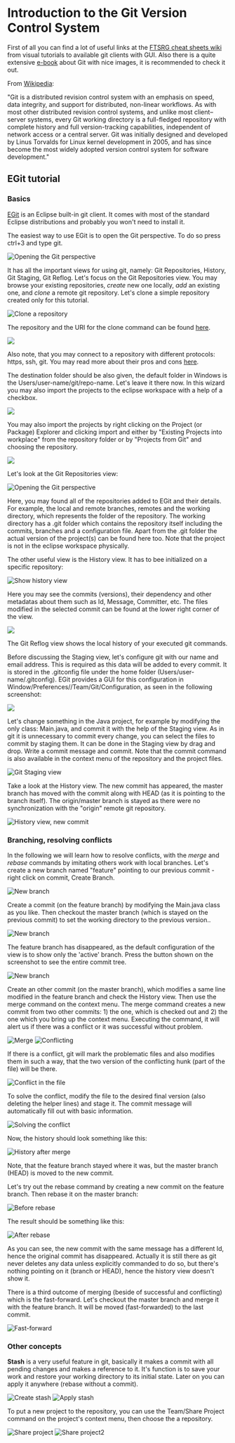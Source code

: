 Introduction to the Git Version Control System
==============================================

First of all you can find a lot of useful links at the [FTSRG cheat sheets wiki](https://github.com/FTSRG/cheat-sheets/wiki/Git) from visual tutorials to available git clients with GUI. Also there is a quite extensive [e-book](http://git-scm.com/book) about Git with nice images, it is recommended to check it out.

From [Wikipedia](http://en.wikipedia.org/wiki/Git_(software)):

"Git is a distributed revision control system with an emphasis on speed, data integrity, and support for distributed, non-linear workflows. As with most other distributed revision control systems, and unlike most client–server systems, every Git working directory is a full-fledged repository with complete history and full version-tracking capabilities, independent of network access or a central server. Git was initially designed and developed by Linus Torvalds for Linux kernel development in 2005, and has since become the most widely adopted version control system for software development."

EGit tutorial
-------------

### Basics

[EGit](https://www.eclipse.org/egit/) is an Eclipse built-in git client. It comes with most of the standard Eclipse distributions and probably you won't need to install it.

The easiest way to use EGit is to open the Git perspective. To do so press ctrl+3 and type git.

![Opening the Git perspective](git/1-quickaccess-git-perspective.png)

It has all the important views for using git, namely: Git Repositories, History, Git Staging, Git Reflog. Let's focus on the Git Repositories view. You may browse your existing repositories, _create_ new one locally, _add_ an existing one, and _clone_ a remote git repository. Let's clone a simple repository created only for this tutorial.

![Clone a repository](git/2-clone-repo.png)

The repository and the URI for the clone command can be found [here](https://github.com/n-a-sz/mdsd-git-demo).

![](git/3-repo-uri.png)

Also note, that you may connect to a repository with different protocols: https, ssh, git. You may read more about their pros and cons [here](http://git-scm.com/book/it/v2/Git-on-the-Server-The-Protocols).

The destination folder should be also given, the default folder in Windows is the Users/user-name/git/repo-name. Let's leave it there now. In this wizard you may also import the projects to the eclipse workspace with a help of a checkbox.

![](git/4-location.png)

You may also import the projects by right clicking on the Project (or Package) Explorer and clicking import and either by "Existing Projects into workplace" from the repository folder or by "Projects from Git" and choosing the repository.

![](git/9-import-project.png)

Let's look at the Git Repositories view:

![Opening the Git perspective](git/5-repositories-view.png)

Here, you may found all of the repositories added to EGit and their details. For example, the local and remote branches, remotes and the working directory, which represents the folder of the repository. The working directory has a .git folder which contains the repository itself including the commits, branches and a configuration file.
Apart from the .git folder the actual version of the project(s) can be found here too. Note that the project is not in the eclipse workspace physically.

The other useful view is the History view. It has to bee initialized on a specific repository:

![Show history view](git/6-show-in-history.png)

Here you may see the commits (versions), their dependency and other metadatas about them such as Id, Message, Committer, etc. The files modified in the selected commit can be found at the lower right corner of the view.

![](git/7-history-view.png)

The Git Reflog view shows the local history of your executed git commands.

Before discussing the Staging view, let's configure git with our name and email address. This is required as this data will be added to every commit. It is stored in the .gitconfig file under the home folder (Users/user-name/.gitconfig). EGit provides a GUI for this configuration in Window/Preferences//Team/Git/Configuration, as seen in the following screenshot:

![](git/8-git-user.png)

Let's change something in the Java project, for example by modifying the only class: Main.java, and commit it with the help of the Staging view. As in git it is unnecessary to commit every change, you can select the files to commit by staging them. It can be done in the Staging view by drag and drop. Write a commit message and commit. Note that the commit command is also available in the context menu of the repository and the project files.

![Git Staging view](git/10-staging.png)

Take a look at the History view. The new commit has appeared, the master branch has moved with the commit along with HEAD (as it is pointing to the branch itself). The origin/master branch is stayed as there were no synchronization with the "origin" remote git repository.

![History view, new commit](git/11-first-commit.png)

### Branching, resolving conflicts

In the following we will learn how to resolve conflicts, with the _merge_ and _rebase_ commands by imitating others work with local branches. Let's create a new branch named "feature" pointing to our previous commit - right click on commit, Create Branch.

![New branch](git/12-branch.png)

Create a commit (on the feature branch) by modifying the Main.java class as you like. Then checkout the master branch (which is stayed on the previous commit) to set the working directory to the previous version..

![New branch](git/13-checkout.png)

The feature branch has disappeared, as the default configuration of the view is to show only the 'active' branch. Press the button shown on the screenshot to see the entire commit tree.

![New branch](git/14-show-branches.png)

Create an other commit (on the master branch), which modifies a same line modified in the feature branch and check the History view. Then use the merge command on the context menu. The merge command creates a new commit from two other commits: 1) the one, which is checked out and 2) the one which you bring up the context menu. Executing the command, it will alert us if there was a conflict or it was successful without problem.

![Merge](git/15-merge.png)
![Conflicting](git/16-conflicting.png)

If there is a conflict, git will mark the problematic files and also modifies them in such a way, that the two version of the conflicting hunk (part of the file) will be there.

![Conflict in the file](git/17-conflict.png)

To solve the conflict, modify the file to the desired final version (also deleting the helper lines) and stage it. The commit message will automatically fill out with basic information.

![Solving the conflict](git/18-solve.png)

Now, the history should look something like this:

![History after merge](git/19-merge-history.png)

Note, that the feature branch stayed where it was, but the master branch (HEAD) is moved to the new commit.

Let's try out the rebase command by creating a new commit on the feature branch. Then rebase it on the master branch:

![Before rebase](git/21-rebaseon.png)

The result should be something like this:

![After rebase](git/22-after-rebase.png)

As you can see, the new commit with the same message has a different Id, hence the original commit has disappeared. Actually it is still there as git never deletes any data unless explicitly commanded to do so, but there's nothing pointing on it (branch or HEAD), hence the history view doesn't show it.

There is a third outcome of merging (beside of successful and conflicting) which is the fast-forward. Let's checkout the master branch and merge it with the feature branch. It will be moved (fast-forwarded) to the last commit.

![Fast-forward](git/23-checkout-and-merge.png)

### Other concepts

**Stash** is a very useful feature in git, basically it makes a commit with all pending changes and makes a reference to it. It's function is to save your work and restore your working directory to its initial state. Later on you can apply it anywhere (rebase without a commit).

![Create stash](git/24-stash.png)
![Apply stash](git/25-apply-stash.png)

To put a new project to the repository, you can use the Team/Share Project command on the project's context menu, then choose the a repository.

![Share project](git/26-share-project.png)
![Share project2](git/27-share-project2.png)